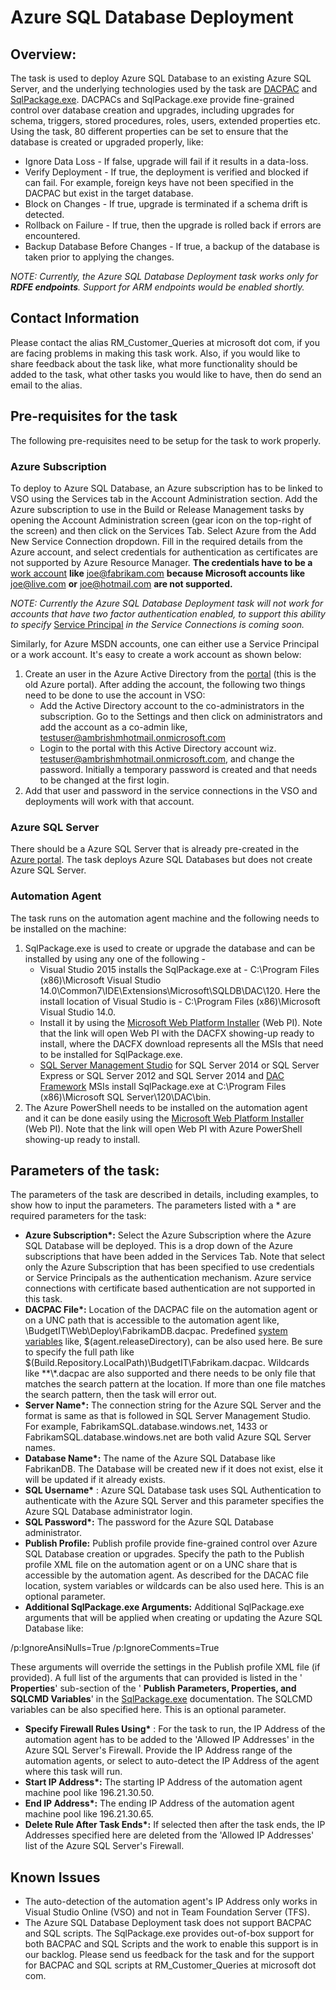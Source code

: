 # Azure SQL Database Deployment

## Overview:

The task is used to deploy Azure SQL Database to an existing Azure SQL Server, and the underlying technologies used by the task are [DACPAC](https://msdn.microsoft.com/en-IN/library/ee210546.aspx) and [SqlPackage.exe](https://msdn.microsoft.com/en-us/library/hh550080\(v=vs.103\).aspx). DACPACs and SqlPackage.exe provide fine-grained control over database creation and upgrades, including upgrades for schema, triggers, stored procedures, roles, users, extended properties etc. Using the task, 80 different properties can be set to ensure that the database is created or upgraded properly, like:

- Ignore Data Loss - If false, upgrade will fail if it results in a data-loss.
- Verify Deployment - If true, the deployment is verified and blocked if can fail. For example, foreign keys have not been specified in the DACPAC but exist in the target database.
- Block on Changes - If true, upgrade is terminated if a schema drift is detected.
- Rollback on Failure - If true, then the upgrade is rolled back if errors are encountered.
- Backup Database Before Changes - If true, a backup of the database is taken prior to applying the changes.

_NOTE: Currently, the Azure SQL Database Deployment task works only for **RDFE endpoints**. Support for ARM endpoints would be enabled shortly._

## Contact Information

Please contact the alias RM\_Customer\_Queries at microsoft dot com, if you are facing problems in making this task work. Also, if you would like to share feedback about the task like, what more functionality should be added to the task, what other tasks you would like to have, then do send an email to the alias.

## Pre-requisites for the task

The following pre-requisites need to be setup for the task to work properly.

### Azure Subscription

To deploy to Azure SQL Database, an Azure subscription has to be linked to VSO using the Services tab in the Account Administration section. Add the Azure subscription to use in the Build or Release Management tasks by opening the Account Administration screen (gear icon on the top-right of the screen) and then click on the Services Tab. Select Azure from the Add New Service Connection dropdown. Fill in the required details from the Azure account, and select credentials for authentication as certificates are not supported by Azure Resource Manager. **The credentials have to be a** [work account](http://azure.microsoft.com/en-in/pricing/member-offers/msdn-benefits-details/work-accounts-faq/) **like** [joe@fabrikam.com](mailto:joe@fabrikam.com) **because Microsoft accounts like** [joe@live.com](https://github.com/Microsoft/vso-agent-tasks/blob/master/Tasks/DeployAzureResourceGroup) **or** [joe@hotmail.com](https://github.com/Microsoft/vso-agent-tasks/blob/master/Tasks/DeployAzureResourceGroup) **are not supported.**

_NOTE: Currently the Azure SQL Database Deployment task will not work for accounts that have two factor authentication enabled, to support this ability to specify_ [Service Principal](https://azure.microsoft.com/en-in/documentation/articles/resource-group-create-service-principal-portal/) _in the Service Connections is coming soon._

Similarly, for Azure MSDN accounts, one can either use a Service Principal or a work account. It's easy to create a work account as shown below:

1. Create an user in the Azure Active Directory from the [portal](https://msdn.microsoft.com/en-us/library/azure/hh967632.aspx) (this is the old Azure portal). After adding the account, the following two things need to be done to use the account in VSO:
    * Add the Active Directory account to the co-administrators in the subscription. Go to the Settings and then click on administrators and add the account as a co-admin like, [testuser@ambrishmhotmail.onmicrosoft.com](mailto:testuser@ambrishmhotmail.onmicrosoft.com)
    * Login to the portal with this Active Directory account wiz. [testuser@ambrishmhotmail.onmicrosoft.com](mailto:testuser@ambrishmhotmail.onmicrosoft.com), and change the password. Initially a temporary password is created and that needs to be changed at the first login.
2. Add that user and password in the service connections in the VSO and deployments will work with that account.

### Azure SQL Server

There should be a Azure SQL Server that is already pre-created in the [Azure portal](https://ms.portal.azure.com/?r=1#create/Microsoft.SQLDatabase.0.5.7-preview). The task deploys Azure SQL Databases but does not create Azure SQL Server.

### Automation Agent

The task runs on the automation agent machine and the following needs to be installed on the machine:

1. SqlPackage.exe is used to create or upgrade the database and can be installed by using any one of the following -
    * Visual Studio 2015 installs the SqlPackage.exe at - C:\Program Files (x86)\Microsoft Visual Studio 14.0\Common7\IDE\Extensions\Microsoft\SQLDB\DAC\120. Here the install location of Visual Studio is - C:\Program Files (x86)\Microsoft Visual Studio 14.0.
    * Install it by using the [Microsoft Web Platform Installer](http://www.microsoft.com/web/gallery/install.aspx?appid=DACFX) (Web PI). Note that the link will open Web PI with the DACFX showing-up ready to install, where the DACFX download represents all the MSIs that need to be installed for SqlPackage.exe.
    * [SQL Server Management Studio](https://www.microsoft.com/en-in/download/details.aspx?id=42299) for SQL Server 2014 or SQL Server Express or SQL Server 2012 and SQL Server 2014 and [DAC Framework](http://www.microsoft.com/en-us/download/details.aspx?id=42293) MSIs install SqlPackage.exe at C:\Program Files (x86)\Microsoft SQL Server\120\DAC\bin.
2. The Azure PowerShell needs to be installed on the automation agent and it can be done easily using the [Microsoft Web Platform Installer](http://go.microsoft.com/fwlink/p/?LinkId=320376) (Web PI). Note that the link will open Web PI with Azure PowerShell showing-up ready to install.

## Parameters of the task:

The parameters of the task are described in details, including examples, to show how to input the parameters. The parameters listed with a \* are required parameters for the task:

- **Azure Subscription\*:** Select the Azure Subscription where the Azure SQL Database will be deployed. This is a drop down of the Azure subscriptions that have been added in the Services Tab. Note that select only the Azure Subscription that has been specified to use credentials or Service Principals as the authentication mechanism. Azure service connections with certificate based authentication are not supported in this task.
- **DACPAC File\*:** Location of the DACPAC file on the automation agent or on a UNC path that is accessible to the automation agent like, \\BudgetIT\Web\Deploy\FabrikamDB.dacpac. Predefined [system variables](https://msdn.microsoft.com/Library/vs/alm/Build/scripts/variables) like, $(agent.releaseDirectory), can be also used here. Be sure to specify the full path like $(Build.Repository.LocalPath)\BudgetIT\Fabrikam.dacpac. Wildcards like \*\*\\*.dacpac are also supported and there needs to be only file that matches the search pattern at the location. If more than one file matches the search pattern, then the task will error out.
- **Server Name\*:** The connection string for the Azure SQL Server and the format is same as that is followed in SQL Server Management Studio. For example, FabrikamSQL.database.windows.net, 1433 or FabrikamSQL.database.windows.net are both valid Azure SQL Server names.
- **Database Name\*:** The name of the Azure SQL Database like FabrikanDB. The Database will be created new if it does not exist, else it will be updated if it already exists.
- **SQL Username\*** : Azure SQL Database task uses SQL Authentication to authenticate with the Azure SQL Server and this parameter specifies the Azure SQL Database administrator login.
- **SQL Password\*:** The password for the Azure SQL Database administrator.
- **Publish Profile:** Publish profile provide fine-grained control over Azure SQL Database creation or upgrades. Specify the path to the Publish profile XML file on the automation agent or on a UNC share that is accessible by the automation agent. As described for the DACAC file location, system variables or wildcards can be also used here. This is an optional parameter.
- **Additional SqlPackage.exe Arguments:** Additional SqlPackage.exe arguments that will be applied when creating or updating the Azure SQL Database like:

 /p:IgnoreAnsiNulls=True /p:IgnoreComments=True

These arguments will override the settings in the Publish profile XML file (if provided). A full list of the arguments that can provided is listed in the ' **Properties**' sub-section of the ' **Publish Parameters, Properties, and SQLCMD Variables**' in the [SqlPackage.exe](https://msdn.microsoft.com/en-us/library/hh550080\(v=vs.103\).aspx) documentation. The SQLCMD variables can be also specified here. This is an optional parameter.

- **Specify Firewall Rules Using\*** : For the task to run, the IP Address of the automation agent has to be added to the 'Allowed IP Addresses' in the Azure SQL Server's Firewall. Provide the IP Address range of the automation agents, or select to auto-detect the IP Address of the agent where this task will run.
- **Start IP Address\*:** The starting IP Address of the automation agent machine pool like 196.21.30.50.
- **End IP Address\*:** The ending IP Address of the automation agent machine pool like 196.21.30.65.
- **Delete Rule After Task Ends\*:** If selected then after the task ends, the IP Addresses specified here are deleted from the 'Allowed IP Addresses' list of the Azure SQL Server's Firewall.

## Known Issues

- The auto-detection of the automation agent's IP Address only works in Visual Studio Online (VSO) and not in Team Foundation Server (TFS).
- The Azure SQL Database Deployment task does not support BACPAC and SQL scripts. The SqlPackage.exe provides out-of-box support for both BACPAC and SQL Scripts and the work to enable this support is in our backlog. Please send us feedback for the task and for the support for BACPAC and SQL scripts at RM\_Customer\_Queries at microsoft dot com.